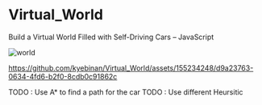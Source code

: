 # Virtual_World
Build a Virtual World Filled with Self-Driving Cars – JavaScript


![world](https://github.com/kyebinan/Virtual_World/assets/155234248/1c469a2a-4d72-4181-a751-210de7ce4e8f)

https://github.com/kyebinan/Virtual_World/assets/155234248/d9a23763-0634-4fd6-b2f0-8cdb0c91862c



TODO : Use A* to find a path for the car
TODO : Use different Heursitic


